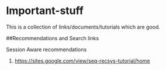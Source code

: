# Important-stuff


This is a collection of links/documents/tutorials which are good.



##Recommendations and Search links

Session Aware recommendations

1. https://sites.google.com/view/seq-recsys-tutorial/home
